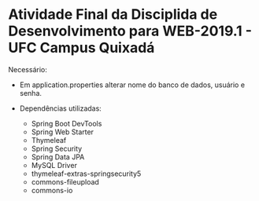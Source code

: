 # Atividade Final da Disciplida de Desenvolvimento para WEB-2019.1 - UFC Campus Quixadá

Necessário:
- Em application.properties alterar nome do banco de dados, usuário e senha.

- Dependências utilizadas:
  - Spring Boot DevTools
  - Spring Web Starter
  - Thymeleaf
  - Spring Security
  - Spring Data JPA
  - MySQL Driver
  - thymeleaf-extras-springsecurity5
  - commons-fileupload
  - commons-io

